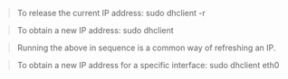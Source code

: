 > To release the current IP address:
sudo dhclient -r

> To obtain a new IP address:
sudo dhclient

> Running the above in sequence is a common way of refreshing an IP.

> To obtain a new IP address for a specific interface:
sudo dhclient eth0
